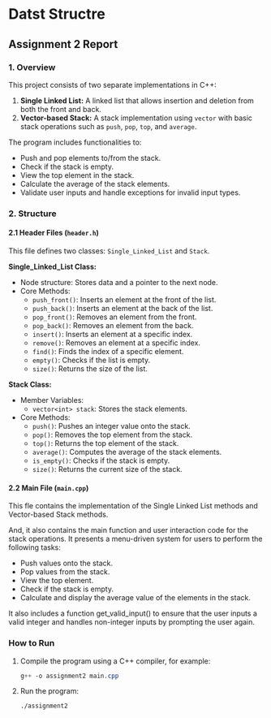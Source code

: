 # Datst Structre
## Assignment 2 Report

### 1. Overview
This project consists of two separate implementations in C++:
1. **Single Linked List:** A linked list that allows insertion and deletion from both the front and back.
2. **Vector-based Stack:** A stack implementation using `vector` with basic stack operations such as `push`, `pop`, `top`, and `average`.

The program includes functionalities to:
- Push and pop elements to/from the stack.
- Check if the stack is empty.
- View the top element in the stack.
- Calculate the average of the stack elements.
- Validate user inputs and handle exceptions for invalid input types.

### 2. Structure
#### 2.1 Header Files (`header.h`)
This file defines two classes: `Single_Linked_List` and `Stack`.

**Single_Linked_List Class:**
- Node structure: Stores data and a pointer to the next node.
- Core Methods:
  - `push_front()`: Inserts an element at the front of the list.
  - `push_back()`: Inserts an element at the back of the list.
  - `pop_front()`: Removes an element from the front.
  - `pop_back()`: Removes an element from the back.
  - `insert()`: Inserts an element at a specific index.
  - `remove()`: Removes an element at a specific index.
  - `find()`: Finds the index of a specific element.
  - `empty()`: Checks if the list is empty.
  - `size()`: Returns the size of the list.


**Stack Class:**
- Member Variables:
  - `vector<int> stack`: Stores the stack elements.
- Core Methods:
  - `push()`: Pushes an integer value onto the stack.
  - `pop()`: Removes the top element from the stack.
  - `top()`: Returns the top element of the stack.
  - `average()`: Computes the average of the stack elements.
  - `is_empty()`: Checks if the stack is empty.
  - `size()`: Returns the current size of the stack.


#### 2.2 Main File (`main.cpp`)
This fle contains the implementation of the Single Linked List methods and Vector-based Stack methods.

And, it also contains the main function and user interaction code for the stack operations. It presents a menu-driven system for users to perform the following tasks:

- Push values onto the stack.
- Pop values from the stack.
- View the top element.
- Check if the stack is empty.
- Calculate and display the average value of the elements in the stack.

It also includes a function get_valid_input() to ensure that the user inputs a valid integer and handles non-integer inputs by prompting the user again.


### How to Run
1. Compile the program using a C++ compiler, for example:
   ```css
   g++ -o assignment2 main.cpp
   ```
3. Run the program:
   ```bash
   ./assignment2
   ```
